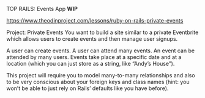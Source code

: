 TOP RAILS: Events App **WIP**

https://www.theodinproject.com/lessons/ruby-on-rails-private-events

Project: Private Events
You want to build a site similar to a private Eventbrite which allows users to create events and then manage user signups.

A user can create events. A user can attend many events. An event can be attended by many users. Events take place at a specific date and at a location (which you can just store as a string, like “Andy’s House”).

This project will require you to model many-to-many relationships and also to be very conscious about your foreign keys and class names (hint: you won’t be able to just rely on Rails’ defaults like you have before).
